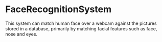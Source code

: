 # FaceRecognitionSystem
This system can match human face over a webcam against the pictures stored in a database, primarily by matching facial features such as face, nose and eyes.
